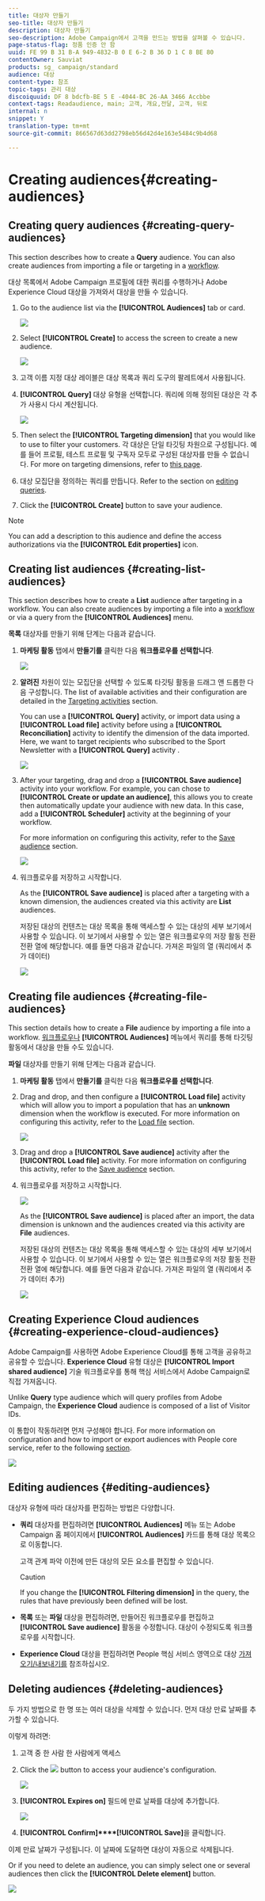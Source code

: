 ```yaml
---
title: 대상자 만들기
seo-title: 대상자 만들기
description: 대상자 만들기
seo-description: Adobe Campaign에서 고객을 만드는 방법을 살펴볼 수 있습니다.
page-status-flag: 정품 인증 안 함
uuid: FE 99 B 31 B-A 949-4832-B 0 E 6-2 B 36 D 1 C 8 BE 80
contentOwner: Sauviat
products: sg_ campaign/standard
audience: 대상
content-type: 참조
topic-tags: 관리 대상
discoiquuid: DF 8 bdcfb-BE 5 E -4044-BC 26-AA 3466 Accbbe
context-tags: Readaudience, main; 고객, 개요,전달, 고객, 뒤로
internal: n
snippet: Y
translation-type: tm+mt
source-git-commit: 866567d63dd2798eb56d42d4e163e5484c9b4d68

---
```



# Creating audiences{#creating-audiences}

## Creating query audiences {#creating-query-audiences}

This section describes how to create a **Query** audience. You can also create audiences from importing a file or targeting in a [workflow](../../automating/using/discovering-workflows.md).

대상 목록에서 Adobe Campaign 프로필에 대한 쿼리를 수행하거나 Adobe Experience Cloud 대상을 가져와서 대상을 만들 수 있습니다.

1. Go to the audience list via the **[!UICONTROL Audiences]** tab or card.

   ![](assets/audiences_query_1.png)

1. Select **[!UICONTROL Create]** to access the screen to create a new audience.

   ![](assets/audiences_query.png)

1. 고객 이름 지정 대상 레이블은 대상 목록과 쿼리 도구의 팔레트에서 사용됩니다.
1. **[!UICONTROL Query]** 대상 유형을 선택합니다. 쿼리에 의해 정의된 대상은 각 추가 사용시 다시 계산됩니다.

   ![](assets/audience_type_selection.png)

1. Then select the **[!UICONTROL Targeting dimension]** that you would like to use to filter your customers. 각 대상은 단일 타깃팅 차원으로 구성됩니다. 예를 들어 프로필, 테스트 프로필 및 구독자 모두로 구성된 대상자를 만들 수 없습니다. For more on targeting dimensions, refer to [this page](../../automating/using/query.md#targeting-dimensions-and-resources).
1. 대상 모집단을 정의하는 쿼리를 만듭니다. Refer to the section on [editing queries](../../automating/using/editing-queries.md).
1. Click the **[!UICONTROL Create]** button to save your audience.

>[!NOTE]
>
>You can add a description to this audience and define the access authorizations via the **[!UICONTROL Edit properties]** icon.

## Creating list audiences {#creating-list-audiences}

This section describes how to create a **List** audience after targeting in a workflow. You can also create audiences by importing a file into a [workflow](../../automating/using/discovering-workflows.md) or via a query from the **[!UICONTROL Audiences]** menu.

**목록** 대상자를 만들기 위해 단계는 다음과 같습니다.

1. **마케팅 활동** 탭에서 **만들기를** 클릭한 다음 **워크플로우를 선택합니다**.

   ![](assets/audiences_list_1.png)

1. **알려진** 차원이 있는 모집단을 선택할 수 있도록 타깃팅 활동을 드래그 앤 드롭한 다음 구성합니다. The list of available activities and their configuration are detailed in the [Targeting activities](../../automating/using/about-targeting-activities.md) section.

   You can use a **[!UICONTROL Query]** activity, or import data using a **[!UICONTROL Load file]** activity before using a **[!UICONTROL Reconciliation]** activity to identify the dimension of the data imported. Here, we want to target recipients who subscribed to the Sport Newsletter with a **[!UICONTROL Query]** activity .

   ![](assets/audiences_list_2.png)

1. After your targeting, drag and drop a **[!UICONTROL Save audience]** activity into your workflow. For example, you can chose to **[!UICONTROL Create or update an audience]**, this allows you to create then automatically update your audience with new data. In this case, add a **[!UICONTROL Scheduler]** activity at the beginning of your workflow.

   For more information on configuring this activity, refer to the [Save audience](../../automating/using/save-audience.md) section.

   ![](assets/audiences_list_3.png)

1. 워크플로우를 저장하고 시작합니다.

   As the **[!UICONTROL Save audience]** is placed after a targeting with a known dimension, the audiences created via this activity are **List** audiences.

   저장된 대상의 컨텐츠는 대상 목록을 통해 액세스할 수 있는 대상의 세부 보기에서 사용할 수 있습니다. 이 보기에서 사용할 수 있는 열은 워크플로우의 저장 활동 전환 전환 열에 해당합니다. 예를 들면 다음과 같습니다. 가져온 파일의 열 (쿼리에서 추가 데이터)

   ![](assets/audiences_list_4.png)

## Creating file audiences {#creating-file-audiences}

This section details how to create a **File** audience by importing a file into a workflow. [워크플로우나](../../automating/using/discovering-workflows.md) **[!UICONTROL Audiences]** 메뉴에서 쿼리를 통해 타깃팅 활동에서 대상을 만들 수도 있습니다.

**파일** 대상자를 만들기 위해 단계는 다음과 같습니다.

1. **마케팅 활동** 탭에서 **만들기를** 클릭한 다음 **워크플로우를 선택합니다**.
1. Drag and drop, and then configure a **[!UICONTROL Load file]** activity which will allow you to import a population that has an **unknown** dimension when the workflow is executed. For more information on configuring this activity, refer to the [Load file](../../automating/using/load-file.md) section.

   ![](assets/audience_files_1.png)

1. Drag and drop a **[!UICONTROL Save audience]** activity after the **[!UICONTROL Load file]** activity. For more information on configuring this activity, refer to the [Save audience](../../automating/using/save-audience.md) section.
1. 워크플로우를 저장하고 시작합니다.

   ![](assets/audience_files_2.png)

   As the **[!UICONTROL Save audience]** is placed after an import, the data dimension is unknown and the audiences created via this activity are **File** audiences.

   저장된 대상의 컨텐츠는 대상 목록을 통해 액세스할 수 있는 대상의 세부 보기에서 사용할 수 있습니다. 이 보기에서 사용할 수 있는 열은 워크플로우의 저장 활동 전환 전환 열에 해당합니다. 예를 들면 다음과 같습니다. 가져온 파일의 열 (쿼리에서 추가 데이터 추가)

   ![](assets/audience_files_3.png)

## Creating Experience Cloud audiences {#creating-experience-cloud-audiences}

Adobe Campaign를 사용하면 Adobe Experience Cloud를 통해 고객을 공유하고 공유할 수 있습니다. **Experience Cloud** 유형 대상은 **[!UICONTROL Import shared audience]** 기술 워크플로우를 통해 핵심 서비스에서 Adobe Campaign로 직접 가져옵니다.

Unlike **Query** type audience which will query profiles from Adobe Campaign, the **Experience Cloud** audience is composed of a list of Visitor IDs.

이 통합이 작동하려면 먼저 구성해야 합니다. For more information on configuration and how to import or export audiences with People core service, refer to the following [section](../../integrating/using/sharing-audiences-with-audience-manager-or-people-core-service.md).

![](assets/audience_peoplecore.png)

## Editing audiences {#editing-audiences}

대상자 유형에 따라 대상자를 편집하는 방법은 다양합니다.

* **쿼리** 대상자를 편집하려면 **[!UICONTROL Audiences]** 메뉴 또는 Adobe Campaign 홈 페이지에서 **[!UICONTROL Audiences]** 카드를 통해 대상 목록으로 이동합니다.

   고객 관계 파악 이전에 만든 대상의 모든 요소를 편집할 수 있습니다.

   >[!CAUTION]
   >
   >If you change the **[!UICONTROL Filtering dimension]** in the query, the rules that have previously been defined will be lost.

* **목록** 또는 **파일** 대상을 편집하려면, 만들어진 워크플로우를 편집하고 **[!UICONTROL Save audience]** 활동을 수정합니다. 대상이 수정되도록 워크플로우를 시작합니다.
* **Experience Cloud** 대상을 편집하려면 People 핵심 서비스 영역으로 대상 [가져오기/내보내기를](../../integrating/using/sharing-audiences-with-audience-manager-or-people-core-service.md) 참조하십시오.

## Deleting audiences {#deleting-audiences}

두 가지 방법으로 한 명 또는 여러 대상을 삭제할 수 있습니다. 먼저 대상 만료 날짜를 추가할 수 있습니다.

이렇게 하려면:

1. 고객 중 한 사람 한 사람에게 액세스
1. Click the ![](assets/edit_darkgrey-24px.png) button to access your audience's configuration.

   ![](assets/audience_delete_2.png)

1. **[!UICONTROL Expires on]** 필드에 만료 날짜를 대상에 추가합니다.

   ![](assets/audience_delete_3.png)

1. **[!UICONTROL Confirm]****[!UICONTROL Save]**&#x200B;을 클릭합니다.

이제 만료 날짜가 구성됩니다. 이 날짜에 도달하면 대상이 자동으로 삭제됩니다.

Or if you need to delete an audience, you can simply select one or several audiences then click the **[!UICONTROL Delete element]** button.

![](assets/audience_delete_1.png)

